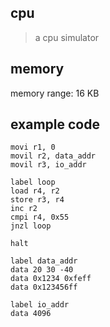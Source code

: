 ## cpu

> a cpu simulator

## memory

memory range: 16 KB

## example code

```shell
movi r1, 0 
movil r2, data_addr
movil r3, io_addr

label loop 
load r4, r2
store r3, r4
inc r2
cmpi r4, 0x55
jnzl loop

halt

label data_addr
data 20 30 -40
data 0x1234 0xfeff
data 0x123456ff

label io_addr
data 4096
```


